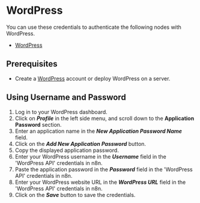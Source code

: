 # WordPress

You can use these credentials to authenticate the following nodes with WordPress.
- [WordPress](/workflow/integrations/nodes/workflow-nodes-base.wordpress/)

## Prerequisites

- Create a [WordPress](https://wordpress.com/) account or deploy WordPress on a server.

## Using Username and Password

1. Log in to your WordPress dashboard.
2. Click on ***Profile*** in the left side menu, and scroll down to the **Application Password** section.
3. Enter an application name in the ***New Application Password Name*** field.
4. Click on the ***Add New Application Password*** button.
5. Copy the displayed application password.
6. Enter your WordPress username in the ***Username*** field in the 'WordPress API' credentials in n8n.
7. Paste the application password in the ***Password*** field in the 'WordPress API' credentials in n8n.
8. Enter your WordPress website URL in the ***WordPress URL*** field in the 'WordPress API' credentials in n8n.
9. Click on the ***Save*** button to save the credentials.
